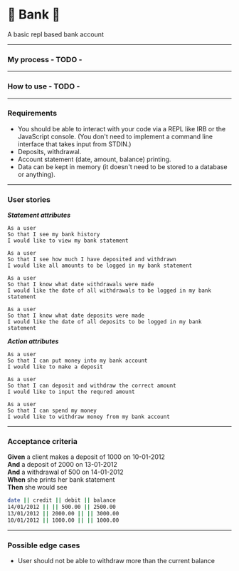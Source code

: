 # :bank: Bank :bank:
A basic repl based bank account

-----
### My process - TODO -

-----
### How to use - TODO -

---
### Requirements

* You should be able to interact with your code via a REPL like IRB or the JavaScript console.  (You don't need to implement a command line interface that takes input from STDIN.)
* Deposits, withdrawal.
* Account statement (date, amount, balance) printing.
* Data can be kept in memory (it doesn't need to be stored to a database or anything).

---
### User stories
_**Statement attributes**_
```
As a user
So that I see my bank history
I would like to view my bank statement
```
```
As a user
So that I see how much I have deposited and withdrawn
I would like all amounts to be logged in my bank statement
```
```
As a user
So that I know what date withdrawals were made
I would like the date of all withdrawals to be logged in my bank statement
```
```
As a user
So that I know what date deposits were made
I would like the date of all deposits to be logged in my bank statement
```
_**Action attributes**_
```
As a user
So that I can put money into my bank account
I would like to make a deposit
```
```
As a user
So that I can deposit and withdraw the correct amount
I would like to input the requred amount
```
```
As a user
So that I can spend my money
I would like to withdraw money from my bank account
```
---
### Acceptance criteria

**Given** a client makes a deposit of 1000 on 10-01-2012  
**And** a deposit of 2000 on 13-01-2012  
**And** a withdrawal of 500 on 14-01-2012  
**When** she prints her bank statement  
**Then** she would see

```bash
date || credit || debit || balance
14/01/2012 || || 500.00 || 2500.00
13/01/2012 || 2000.00 || || 3000.00
10/01/2012 || 1000.00 || || 1000.00
```
---
### Possible edge cases

- User should not be able to withdraw more than the current balance
